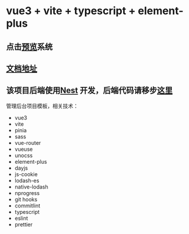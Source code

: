 # vue3 + vite + typescript + element-plus

## 点击[预览](http://vue-study.wangjunwei.vip)系统

## [文档地址](https://wjw-gavin.github.io/vue3-vite-ts-element-plus)

## 该项目后端使用[Nest](https://nestjs.com) 开发，后端代码请移步[这里](https://github.com/wjw-gavin/nest-study)


管理后台项目模板，相关技术：

- vue3
- vite
- pinia
- sass
- vue-router
- vueuse
- unocss
- element-plus
- dayjs
- js-cookie
- lodash-es
- native-lodash
- nprogress
- git hooks
- commitlint
- typescript
- eslint
- prettier
